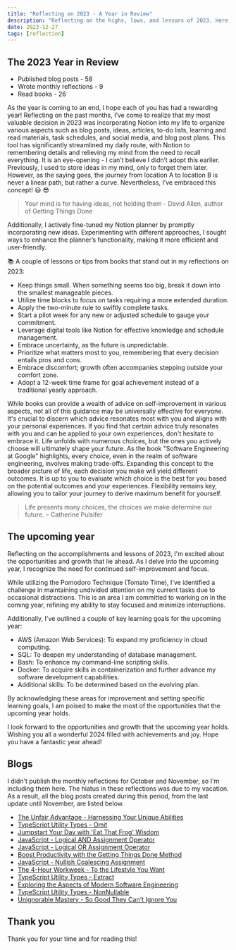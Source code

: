 ```yaml
---
title: "Reflecting on 2023 - A Year in Review"
description: "Reflecting on the highs, lows, and lessons of 2023. Here's to a wonderful 2024 ahead!"
date: 2023-12-27
tags: [reflection]
---
```


## The 2023 Year in Review

- Published blog posts - 58
- Wrote monthly reflections - 9
- Read books - 26

As the year is coming to an end, I hope each of you has had a rewarding year! Reflecting on the past months, I’ve come to realize that my most valuable decision in 2023 was incorporating Notion into my life to organize various aspects such as blog posts, ideas, articles, to-do lists, learning and read materials, task schedules, and social media, and blog post plans. This tool has significantly streamlined my daily route, with Notion to remembering details and relieving my mind from the need to recall everything. It is an eye-opening - I can’t believe I didn’t adopt this earlier. Previously, I used to store ideas in my mind, only to forget them later. However, as the saying goes, the journey from location A to location B is never a linear path, but rather a curve. Nevertheless, I’ve embraced this concept! 😃 😎

> Your mind is for having ideas, not holding them - David Allen, author of Getting Things Done

Additionally, I actively fine-tuned my Notion planner by promptly incorporating new ideas. Experimenting with different approaches, I sought ways to enhance the planner’s functionality, making it more efficient and user-friendly.

📚 A couple of lessons or tips from books that stand out in my reflections on 2023:

- Keep things small. When something seems too big, break it down into the smallest manageable pieces.
- Utilize time blocks to focus on tasks requiring a more extended duration.
- Apply the two-minute rule to swiftly complete tasks.
- Start a pilot week for any new or adjusted schedule to gauge your commitment.
- Leverage digital tools like Notion for effective knowledge and schedule management.
- Embrace uncertainty, as the future is unpredictable.
- Prioritize what matters most to you, remembering that every decision entails pros and cons.
- Embrace discomfort; growth often accompanies stepping outside your comfort zone.
- Adopt a 12-week time frame for goal achievement instead of a traditional yearly approach.

While books can provide a wealth of advice on self-improvement in various aspects, not all of this guidance may be universally effective for everyone. It's crucial to discern which advice resonates most with you and aligns with your personal experiences. If you find that certain advice truly resonates with you and can be applied to your own experiences, don't hesitate to embrace it. Life unfolds with numerous choices, but the ones you actively choose will ultimately shape your future. As the book "Software Engineering at Google" highlights, every choice, even in the realm of software engineering, involves making trade-offs. Expanding this concept to the broader picture of life, each decision you make will yield different outcomes. It is up to you to evaluate which choice is the best for you based on the potential outcomes and your experiences. Flexibility remains key, allowing you to tailor your journey to derive maximum benefit for yourself.

> Life presents many choices, the choices we make determine our future. – Catherine Pulsifer

## **The upcoming year**

Reflecting on the accomplishments and lessons of 2023, I'm excited about the opportunities and growth that lie ahead. As I delve into the upcoming year, I recognize the need for continued self-improvement and focus.

While utilizing the Pomodoro Technique (Tomato Time), I've identified a challenge in maintaining undivided attention on my current tasks due to occasional distractions. This is an area I am committed to working on in the coming year, refining my ability to stay focused and minimize interruptions.

Additionally, I've outlined a couple of key learning goals for the upcoming year:

- AWS (Amazon Web Services): To expand my proficiency in cloud computing.
- SQL: To deepen my understanding of database management.
- Bash: To enhance my command-line scripting skills.
- Docker: To acquire skills in containerization and further advance my software development capabilities.
- Additional skills: To be determined based on the evolving plan.

By acknowledging these areas for improvement and setting specific learning goals, I am poised to make the most of the opportunities that the upcoming year holds.

I look forward to the opportunities and growth that the upcoming year holds. Wishing you all a wonderful 2024 filled with achievements and joy. Hope you have a fantastic year ahead!

## Blogs

I didn't publish the monthly reflections for October and November, so I'm including them here. The hiatus in these reflections was due to my vacation. As a result, all the blog posts created during this period, from the last update until November, are listed below.

- [The Unfair Advantage - Harnessing Your Unique Abilities](https://victoriacheng15.vercel.app/posts/the-unfair-advantage-harnessing-your-unique-abilities)
- [TypeScript Utility Types - Omit](https://victoriacheng15.vercel.app/posts/typescript-utility-types-omit)
- [Jumpstart Your Day with 'Eat That Frog' Wisdom](https://victoriacheng15.vercel.app/posts/jumpstart-your-day-with-eat-that-frog-wisdom)
- [JavaScript - Logical AND Assignment Operator](https://victoriacheng15.vercel.app/posts/javascript-logical-and-assignment-operator)
- [JavaScript - Logical OR Assignment Operator](https://victoriacheng15.vercel.app/posts/javascript-logical-or-assignment-operator)
- [Boost Productivity with the Getting Things Done Method](https://victoriacheng15.vercel.app/posts/boost-productivity-with-the-getting-things-done-method)
- [JavaScript - Nullish Coalescing Assignment](https://victoriacheng15.vercel.app/posts/javascript-nullish-coalescing-assignment)
- [The 4-Hour Workweek - To the Lifestyle You Want](https://victoriacheng15.vercel.app/posts/the-hour-workweek-to-the-lifestyle-you-want)
- [TypeScript Utility Types - Extract](https://victoriacheng15.vercel.app/posts/typescript-utility-types-extract)
- [Exploring the Aspects of Modern Software Engineering](https://victoriacheng15.vercel.app/posts/exploring-the-aspects-of-modern-software-engineering)
- [TypeScript Utility Types - NonNullable](https://victoriacheng15.vercel.app/posts/typescript-utility-types-nonnullable)
- [Unignorable Mastery - So Good They Can't Ignore You](https://victoriacheng15.vercel.app/posts/unignorable-mastery-so-good-they-cant-ignore-you)

## Thank you

Thank you for your time and for reading this!
